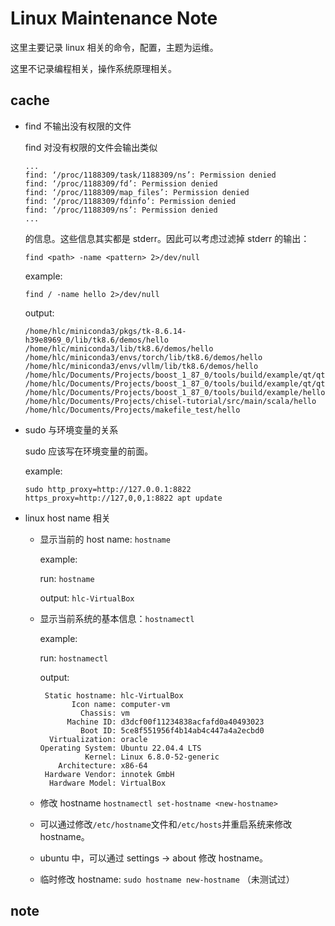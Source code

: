# Linux Maintenance Note

这里主要记录 linux 相关的命令，配置，主题为运维。

这里不记录编程相关，操作系统原理相关。

## cache

* find 不输出没有权限的文件

    find 对没有权限的文件会输出类似

    ```
    ...
    find: ‘/proc/1188309/task/1188309/ns’: Permission denied
    find: ‘/proc/1188309/fd’: Permission denied
    find: ‘/proc/1188309/map_files’: Permission denied
    find: ‘/proc/1188309/fdinfo’: Permission denied
    find: ‘/proc/1188309/ns’: Permission denied
    ...
    ```

    的信息。这些信息其实都是 stderr。因此可以考虑过滤掉 stderr 的输出：

    `find <path> -name <pattern> 2>/dev/null`

    example:

    `find / -name hello 2>/dev/null`

    output:

    ```
    /home/hlc/miniconda3/pkgs/tk-8.6.14-h39e8969_0/lib/tk8.6/demos/hello
    /home/hlc/miniconda3/lib/tk8.6/demos/hello
    /home/hlc/miniconda3/envs/torch/lib/tk8.6/demos/hello
    /home/hlc/miniconda3/envs/vllm/lib/tk8.6/demos/hello
    /home/hlc/Documents/Projects/boost_1_87_0/tools/build/example/qt/qt4/hello
    /home/hlc/Documents/Projects/boost_1_87_0/tools/build/example/qt/qt3/hello
    /home/hlc/Documents/Projects/boost_1_87_0/tools/build/example/hello
    /home/hlc/Documents/Projects/chisel-tutorial/src/main/scala/hello
    /home/hlc/Documents/Projects/makefile_test/hello
    ```

* sudo 与环境变量的关系

    sudo 应该写在环境变量的前面。
    
    example:

    `sudo http_proxy=http://127.0.0.1:8822 https_proxy=http://127,0,0,1:8822 apt update`

* linux host name 相关

    * 显示当前的 host name: `hostname`

        example:

        run: `hostname`

        output: `hlc-VirtualBox`

    * 显示当前系统的基本信息：`hostnamectl`

        example:

        run: `hostnamectl`

        output:

        ```
         Static hostname: hlc-VirtualBox
               Icon name: computer-vm
                 Chassis: vm
              Machine ID: d3dcf00f11234838acfafd0a40493023
                 Boot ID: 5ce8f551956f4b14ab4c447a4a2ecbd0
          Virtualization: oracle
        Operating System: Ubuntu 22.04.4 LTS              
                  Kernel: Linux 6.8.0-52-generic
            Architecture: x86-64
         Hardware Vendor: innotek GmbH
          Hardware Model: VirtualBox
        ```

    * 修改 hostname `hostnamectl set-hostname <new-hostname>`

    * 可以通过修改`/etc/hostname`文件和`/etc/hosts`并重启系统来修改 hostname。

    * ubuntu 中，可以通过 settings -> about 修改 hostname。

    * 临时修改 hostname: `sudo hostname new-hostname` （未测试过）

## note